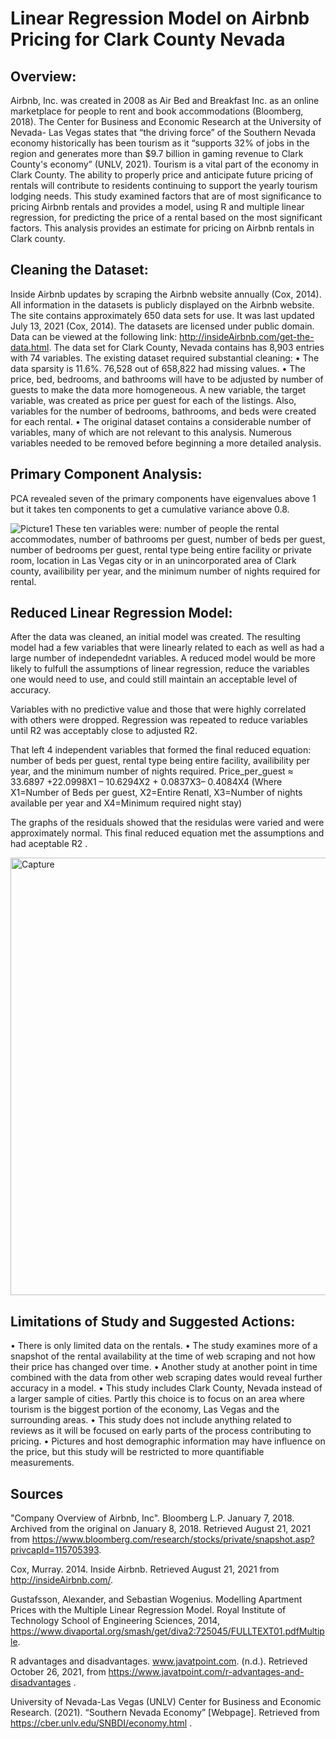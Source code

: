 # Linear Regression Model on Airbnb Pricing for Clark County Nevada

## Overview:
Airbnb, Inc. was created in 2008 as Air Bed and Breakfast Inc. as an online marketplace for people to rent and book accommodations (Bloomberg, 2018). The Center for Business and Economic Research at the University of Nevada- Las Vegas states that “the driving force” of the Southern Nevada economy historically has been tourism as it “supports 32% of jobs in the region and generates more than $9.7 billion in gaming revenue to Clark County's economy” (UNLV, 2021). Tourism is a vital part of the economy in Clark County. The ability to properly price and anticipate future pricing of rentals will contribute to residents continuing to support the yearly tourism lodging needs. 
This study examined factors that are of most significance to pricing Airbnb rentals and provides a model, using R and multiple linear regression, for predicting the price of a rental based on the most significant factors. This analysis provides an estimate for pricing on Airbnb rentals in Clark county. 
	
## Cleaning the Dataset:
Inside Airbnb updates by scraping the Airbnb website annually (Cox, 2014). All information in the datasets is publicly displayed on the Airbnb website. The site contains approximately 650 data sets for use. It was last updated July 13, 2021 (Cox, 2014). The datasets are licensed under public domain. Data can be viewed at the following link: http://insideAirbnb.com/get-the-data.html. 
The data set for Clark County, Nevada contains has 8,903 entries with 74 variables. The existing dataset required substantial cleaning: 
•	The data sparsity is 11.6%. 76,528 out of 658,822 had missing values. 
•	The price, bed, bedrooms, and bathrooms will have to be adjusted by number of guests to make the data more homogeneous. A new variable, the target variable, was created as price per guest for each of the listings. Also, variables for the number of bedrooms, bathrooms, and beds were created for each rental. 
•	The original dataset contains a considerable number of variables, many of which are not relevant to this analysis. Numerous variables needed to be removed before beginning a more detailed analysis. 


## Primary Component Analysis:

PCA revealed seven of the primary components have eigenvalues above 1 but it takes ten components to get a cumulative variance above 0.8.

![Picture1](https://github.com/HLPetersen/Masters_Capstone/assets/116980760/70065bcf-1fa4-4bd0-a63b-1777452b1552)
These ten variables were: number of people the rental accommodates, number of bathrooms per guest, number of beds per guest, number of bedrooms per guest, rental type being entire facility or private room, location in Las Vegas city or in an unincorporated area of Clark county, availibility per year, and the minimum number of nights required for rental. 

## Reduced Linear Regression Model:

After the data was cleaned, an initial model was created. The resulting model had a few variables that were linearly related to each as well as had a large number of independednt variables. A reduced model would be more likely to fulfull the assumptions of linear regression, reduce the variables one would need to use, and could still maintain an acceptable level of accuracy.

Variables with no predictive value and those that were highly correlated with others were dropped. Regression was repeated to reduce variables until R2 was acceptably close to adjusted R2.

That left 4 independent variables that formed the final reduced equation: number of beds per guest, rental type being entire facility, availibility per year, and the minimum number of nights required. Price_per_guest ≈ 33.6897 +22.0998X1 – 10.6294X2 + 0.0837X3– 0.4084X4 
(Where X1=Number of Beds per guest, X2=Entire Renatl, X3=Number of nights available per year and X4=Minimum required night stay) 

The graphs of the residuals showed that the residulas were varied and were approximately normal. This final reduced equation met the assumptions and had aceptable R2 .

<img width="700" alt="Capture" src="https://github.com/HLPetersen/Masters_Capstone/assets/116980760/fe41bcac-d848-4077-b487-8b8351006f05">

## Limitations of Study and Suggested Actions:

•	There is only limited data on the rentals. 
•	The study examines more of a snapshot of the rental availability at the time of web scraping and not how their price has changed over time. 
•	Another study at another point in time combined with the data from other web scraping dates would reveal further accuracy in a model. 
•	This study includes Clark County, Nevada instead of a larger sample of cities. Partly this choice is to focus on an area where tourism is the biggest portion of the economy, Las Vegas and the surrounding areas. 
•	This study does not include anything related to reviews as it will be focused on early parts of the process contributing to pricing. 
•	Pictures and host demographic information may have influence on the price, but this study will be restricted to more quantifiable measurements. 
 
## Sources

"Company Overview of Airbnb, Inc". Bloomberg L.P. January 7, 2018. Archived from the original on January 8, 2018. Retrieved August 21, 2021 from https://www.bloomberg.com/research/stocks/private/snapshot.asp?privcapId=115705393. 

Cox, Murray. 2014. Inside Airbnb. Retrieved August 21, 2021 from http://insideAirbnb.com/. 

Gustafsson, Alexander, and Sebastian Wogenius. Modelling Apartment Prices with the Multiple Linear Regression Model. Royal Institute of Technology School of Engineering Sciences, 2014, https://www.divaportal.org/smash/get/diva2:725045/FULLTEXT01.pdfMultiple. 

R advantages and disadvantages. www.javatpoint.com. (n.d.). Retrieved October 26, 2021, from https://www.javatpoint.com/r-advantages-and-disadvantages .

University of Nevada-Las Vegas (UNLV) Center for Business and Economic Research. (2021). “Southern Nevada Economy” [Webpage]. Retrieved from https://cber.unlv.edu/SNBDI/economy.html .


